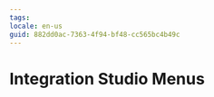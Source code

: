 ```yaml
---
tags: 
locale: en-us
guid: 882dd0ac-7363-4f94-bf48-cc565bc4b49c
---
```


# Integration Studio Menus
